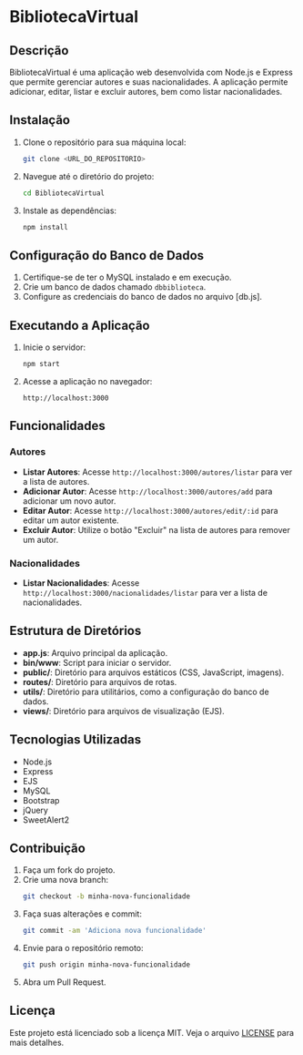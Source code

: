 # BibliotecaVirtual

## Descrição

BibliotecaVirtual é uma aplicação web desenvolvida com Node.js e Express que permite gerenciar autores e suas nacionalidades. A aplicação permite adicionar, editar, listar e excluir autores, bem como listar nacionalidades.

## Instalação

1. Clone o repositório para sua máquina local:
    ```sh
    git clone <URL_DO_REPOSITORIO>
    ```

2. Navegue até o diretório do projeto:
    ```sh
    cd BibliotecaVirtual
    ```

3. Instale as dependências:
    ```sh
    npm install
    ```

## Configuração do Banco de Dados

1. Certifique-se de ter o MySQL instalado e em execução.
2. Crie um banco de dados chamado `dbbiblioteca`.
3. Configure as credenciais do banco de dados no arquivo [db.js].

## Executando a Aplicação

1. Inicie o servidor:
    ```sh
    npm start
    ```

2. Acesse a aplicação no navegador:
    ```
    http://localhost:3000
    ```

## Funcionalidades

### Autores

- **Listar Autores**: Acesse `http://localhost:3000/autores/listar` para ver a lista de autores.
- **Adicionar Autor**: Acesse `http://localhost:3000/autores/add` para adicionar um novo autor.
- **Editar Autor**: Acesse `http://localhost:3000/autores/edit/:id` para editar um autor existente.
- **Excluir Autor**: Utilize o botão "Excluir" na lista de autores para remover um autor.

### Nacionalidades

- **Listar Nacionalidades**: Acesse `http://localhost:3000/nacionalidades/listar` para ver a lista de nacionalidades.

## Estrutura de Diretórios

- **app.js**: Arquivo principal da aplicação.
- **bin/www**: Script para iniciar o servidor.
- **public/**: Diretório para arquivos estáticos (CSS, JavaScript, imagens).
- **routes/**: Diretório para arquivos de rotas.
- **utils/**: Diretório para utilitários, como a configuração do banco de dados.
- **views/**: Diretório para arquivos de visualização (EJS).

## Tecnologias Utilizadas

- Node.js
- Express
- EJS
- MySQL
- Bootstrap
- jQuery
- SweetAlert2

## Contribuição

1. Faça um fork do projeto.
2. Crie uma nova branch:
    ```sh
    git checkout -b minha-nova-funcionalidade
    ```
3. Faça suas alterações e commit:
    ```sh
    git commit -am 'Adiciona nova funcionalidade'
    ```
4. Envie para o repositório remoto:
    ```sh
    git push origin minha-nova-funcionalidade
    ```
5. Abra um Pull Request.

## Licença

Este projeto está licenciado sob a licença MIT. Veja o arquivo [LICENSE](LICENSE) para mais detalhes.


